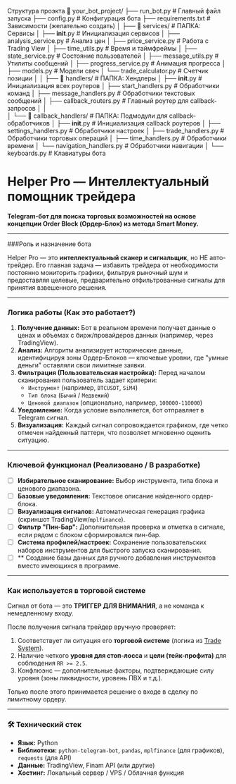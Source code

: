 Структура проэкта
📁 your_bot_project/
├──  run_bot.py                  # Главный файл запуска
├──  config.py                   # Конфигурация бота
├──  requirements.txt            # Зависимости (желательно создать)
│
├── 📁 services/                  # ПАПКА: Сервисы
│   ├──  __init__.py             # Инициализация сервисов
│   ├──  analysis_service.py     # Анализ цен
│   ├──  price_service.py        # Работа с Trading View
│   ├──  time_utils.py           # Время и таймфреймы
│   ├──  state_service.py        # Состояние пользователей
│   ├──  message_utils.py        # Утилиты сообщений
│   ├──  progress_service.py     # Анимация прогресса
│   ├──  models.py               # Модели свеч
│   └──  trade_calculator.py     # Счетчик позиции
│
│
├── 📁 handlers/                  # ПАПКА: Хендлеры
│    ├── __init__.py              # Инициализация всех роутеров
│    ├── start_handlers.py        # Обработчики команд
│    ├── message_handlers.py      # Обработчики текстовых сообщений 
│    ├── callback_routers.py      # Главный роутер для callback-запросов
│    │    
│    └── 📁 callback_handlers/      # ПАПКА: Подмодули для callback-обработчиков
│        ├── __init__.py            # Инициализация callback роутеров
│        ├── settings_handlers.py   # Обработчики настроек 
│        ├── trade_handlers.py      # Обработчики торговых операций
│        ├── time_handlers.py       # Обработчики времени 
│        └── navigation_handlers.py # Обработчики навигации 
│
└──  keyboards.py             # Клавиатуры бота

# Helper Pro — Интеллектуальный помощник трейдера

**Telegram-бот для поиска торговых возможностей на основе концепции Order Block (Ордер-Блок) из метода Smart Money.**

---

###Роль и назначение бота

Helper Pro — это **интеллектуальный сканер и сигнальщик**, но НЕ авто-трейдер. Его главная задача — избавить трейдера от необходимости постоянно мониторить графики, фильтруя рыночный шум и предоставляя целевые, предварительно отфильтрованные сигналы для принятия взвешенного решения.

---

### Логика работы (Как это работает?)

1.  **Получение данных:** Бот в реальном времени получает данные о ценах и объемах с бирж/провайдеров данных (например, через TradingView).
2.  **Анализ:** Алгоритм анализирует исторические данные, идентифицируя зоны Ордер-Блоков — ключевые уровни, где "умные деньги" оставляли свои лимитные заявки.
3.  **Фильтрация (Пользовательская настройка):** Перед началом сканирования пользователь задает критерии:
    *   `Инструмент` (например, `BTCUSDT`, `SiM4`)
    *   `Тип блока` (`Бычий` / `Медвежий`)
    *   `Ценовой диапазон` (опционально, например, `100000-110000`)
4.  **Уведомление:** Когда условие выполняется, бот отправляет в Telegram сигнал.
5.  **Визуализация:** Каждый сигнал сопровождается графиком, где четко отмечен найденный паттерн, что позволяет мгновенно оценить ситуацию.

---

### Ключевой функционал (Реализовано / В разработке)

- [ ] **Избирательное сканирование:** Выбор инструмента, типа блока и ценового диапазона.
- [ ] **Базовые уведомления:** Текстовое описание найденного ордер-блока.
- [ ] **Визуализация сигналов:** Автоматическая генерация графика (скриншот TradingView/`mplfinance`).
- [ ] **Фильтр "Пин-Бар":** Дополнительная проверка и отметка в сигнале, если рядом с блоком сформировался пин-бар.
- [ ] **Система профилей/настроек:** Сохранение пользовательских наборов инструментов для быстрого запуска сканирования.
- [ ] ** Создание базы данных для ручного добавления инструментов вместо имеющихся в программе.
---

### Как используется в торговой системе

Сигнал от бота — это **ТРИГГЕР ДЛЯ ВНИМАНИЯ**, а не команда к немедленному входу.

После получения сигнала трейдер вручную проверяет:
1.  Соответствует ли ситуация его **торговой системе** (логика из [Trade System](https://teletype.in/@trade_and_brain/traid_system)).
2.  Наличие четкого **уровня для стоп-лосса** и **цели (тейк-профита)** для соблюдения `RR >= 2.5`.
3.  Конфлюэнс — дополнительные факторы, подтверждающие силу уровня (зоны ликвидности, уровень ПВХ и т.д.).

Только после этого принимается решение о входе в сделку по лимитному ордеру.

---

### 🛠 Технический стек

*   **Язык:** Python
*   **Библиотеки:** `python-telegram-bot`, `pandas`, `mplfinance` (для графиков), `requests` (для API)
*   **Данные:** TradingView, Finam API (или другие)
*   **Хостинг:** Локальный сервер / VPS / Облачная функция
